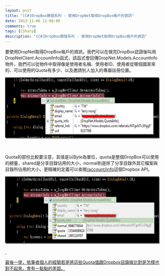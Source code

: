 ```yaml
---
layout: post
title: "[C#]DropBox開發系列 - 使用DropNet取得DropBox帳戶的資訊"
date: 2013-11-06 12:00:00
comments: true
tags: [CSharp]
description: "[C#]DropBox開發系列 - 使用DropNet取得DropBox帳戶的資訊"
---
```

<p>要使用DropNet取得DropBox帳戶的資訊，我們可以在做完DropBox認證後叫用DropNetClient.AccountInfo函式，該函式會回傳DropNet.Models.AccountInfo物件，我們可以從物件中取得像是使用者名稱、使用者ID、使用者從哪個國家來的、可以使用的Quota有多少、以及邀請別人加入的專屬註冊位置。</p>  <p><img style="border-right-width: 0px; border-top-width: 0px; border-bottom-width: 0px; border-left-width: 0px" border="0" alt="image" src="\images\posts\0018ee95-ce2a-4a1c-9e36-bbc368ed252e\image_thumb_1.png" width="620" height="199" /></a></p>  <p> </p>  <p>Quota的部份比較要注意，其值是以Byte為單位，quota是整個DropBox可以使用的總量，shared是分享目錄佔用的大小，normal則是除了分享目錄外其它檔案與目錄所佔用的大小。更精確的定義可以查閱<a href="https://www.dropbox.com/developers/reference/api" target="_blank">/account/info</a>這個Dropbox API。</p>  <p><a href="http://files.dotblogs.com.tw/larrynung/1208/95ade3da0caf_C192/image_6.png"><img style="border-right-width: 0px; border-top-width: 0px; border-bottom-width: 0px; border-left-width: 0px" border="0" alt="image" src="\images\posts\0018ee95-ce2a-4a1c-9e36-bbc368ed252e\image_thumb_2.png" width="631" height="219" /> </p>  <p> </p>  <p>最後一提，依筆者個人的經驗若是將這些Quota值跟Dropbox目錄做比對是怎樣也對不起來，會有一點點的差距。</p>